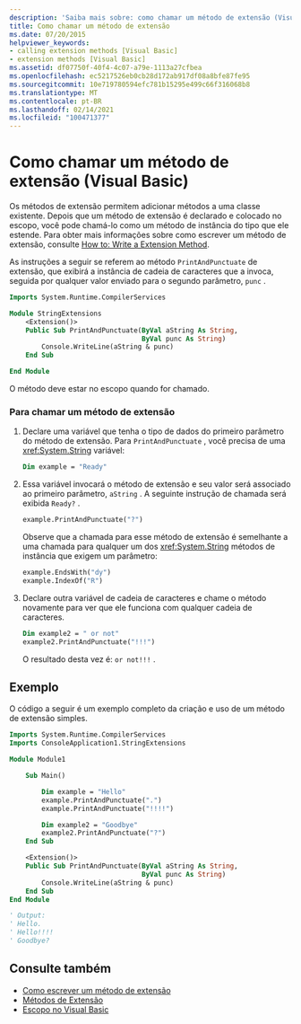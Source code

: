```yaml
---
description: 'Saiba mais sobre: como chamar um método de extensão (Visual Basic)'
title: Como chamar um método de extensão
ms.date: 07/20/2015
helpviewer_keywords:
- calling extension methods [Visual Basic]
- extension methods [Visual Basic]
ms.assetid: df07750f-40f4-4c07-a79e-1113a27cfbea
ms.openlocfilehash: ec5217526eb0cb28d172ab917df08a8bfe87fe95
ms.sourcegitcommit: 10e719780594efc781b15295e499c66f316068b8
ms.translationtype: MT
ms.contentlocale: pt-BR
ms.lasthandoff: 02/14/2021
ms.locfileid: "100471377"
---
```

# <a name="how-to-call-an-extension-method-visual-basic"></a>Como chamar um método de extensão (Visual Basic)

Os métodos de extensão permitem adicionar métodos a uma classe existente. Depois que um método de extensão é declarado e colocado no escopo, você pode chamá-lo como um método de instância do tipo que ele estende. Para obter mais informações sobre como escrever um método de extensão, consulte [How to: Write a Extension Method](./how-to-write-an-extension-method.md).

 As instruções a seguir se referem ao método `PrintAndPunctuate` de extensão, que exibirá a instância de cadeia de caracteres que a invoca, seguida por qualquer valor enviado para o segundo parâmetro, `punc` .

```vb
Imports System.Runtime.CompilerServices

Module StringExtensions
    <Extension()>
    Public Sub PrintAndPunctuate(ByVal aString As String,
                                 ByVal punc As String)
        Console.WriteLine(aString & punc)
    End Sub

End Module
```

O método deve estar no escopo quando for chamado.

### <a name="to-call-an-extension-method"></a>Para chamar um método de extensão

1. Declare uma variável que tenha o tipo de dados do primeiro parâmetro do método de extensão. Para `PrintAndPunctuate` , você precisa de uma <xref:System.String> variável:

    ```vb
    Dim example = "Ready"
    ```

2. Essa variável invocará o método de extensão e seu valor será associado ao primeiro parâmetro, `aString` . A seguinte instrução de chamada será exibida `Ready?` .

    ```vb
    example.PrintAndPunctuate("?")
    ```

     Observe que a chamada para esse método de extensão é semelhante a uma chamada para qualquer um dos <xref:System.String> métodos de instância que exigem um parâmetro:

    ```vb
    example.EndsWith("dy")
    example.IndexOf("R")
    ```

3. Declare outra variável de cadeia de caracteres e chame o método novamente para ver que ele funciona com qualquer cadeia de caracteres.

    ```vb
    Dim example2 = " or not"
    example2.PrintAndPunctuate("!!!")
    ```

     O resultado desta vez é: `or not!!!` .

## <a name="example"></a>Exemplo

 O código a seguir é um exemplo completo da criação e uso de um método de extensão simples.

```vb
Imports System.Runtime.CompilerServices
Imports ConsoleApplication1.StringExtensions

Module Module1

    Sub Main()

        Dim example = "Hello"
        example.PrintAndPunctuate(".")
        example.PrintAndPunctuate("!!!!")

        Dim example2 = "Goodbye"
        example2.PrintAndPunctuate("?")
    End Sub

    <Extension()>
    Public Sub PrintAndPunctuate(ByVal aString As String,
                                 ByVal punc As String)
        Console.WriteLine(aString & punc)
    End Sub
End Module

' Output:
' Hello.
' Hello!!!!
' Goodbye?
```

## <a name="see-also"></a>Consulte também

- [Como escrever um método de extensão](./how-to-write-an-extension-method.md)
- [Métodos de Extensão](./extension-methods.md)
- [Escopo no Visual Basic](../declared-elements/scope.md)
